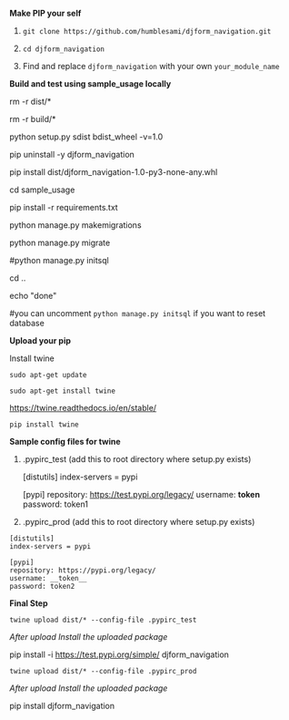 **Make PIP your self**

1. `git clone https://github.com/humblesami/djform_navigation.git`
2. `cd djform_navigation`

3. Find and replace `djform_navigation` with your own `your_module_name`

**Build and test using sample_usage locally**

rm -r dist/*

rm -r build/*

python setup.py sdist bdist_wheel -v=1.0

pip uninstall -y djform_navigation

pip install dist/djform_navigation-1.0-py3-none-any.whl

cd sample_usage

pip install -r requirements.txt

python manage.py makemigrations

python manage.py migrate

#python manage.py initsql

cd ..

echo "done"

#you can uncomment `python manage.py initsql` if you want to reset database

**Upload your pip**

Install twine

`sudo apt-get update`

`sudo apt-get install twine`

https://twine.readthedocs.io/en/stable/

`pip install twine`

**Sample config files for twine**

1. .pypirc_test (add this to root directory where setup.py exists)

    [distutils]
    index-servers = pypi

    [pypi]
    repository: https://test.pypi.org/legacy/
    username: __token__
    password: token1


2.    .pypirc_prod (add this to root directory where setup.py exists)

    [distutils]
    index-servers = pypi

    [pypi]
    repository: https://pypi.org/legacy/
    username: __token__
    password: token2

**Final Step**

`twine upload dist/* --config-file .pypirc_test`

*After upload Install the uploaded package*

pip install -i https://test.pypi.org/simple/ djform_navigation


`twine upload dist/* --config-file .pypirc_prod`

*After upload Install the uploaded package*

pip install djform_navigation